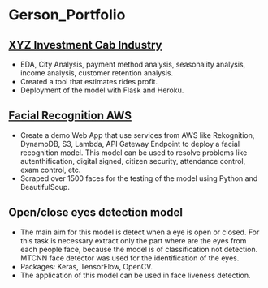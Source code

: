 # Gerson_Portfolio


## [XYZ Investment Cab Industry](https://github.com/G-Tox/W2)
* EDA, City Analysis, payment method analysis, seasonality analysis, income analysis, customer retention analysis.
* Created a tool that estimates rides profit.
* Deployment of the model with Flask and Heroku.


## [Facial Recognition AWS](https://github.com/G-Tox/flask_recog)
* Create a demo Web App that use services from AWS like Rekognition, DynamoDB, S3, Lambda, API Gateway Endpoint to deploy a facial recognition model. This model can be used to resolve problems like autenthification, digital signed, citizen security, attendance control, exam control, etc.
* Scraped over 1500 faces for the testing of the model using Python and BeautifulSoup.

## Open/close eyes detection model
* The main aim for this model is detect when a eye is open or closed. For this task is necessary extract only the part where are the eyes from each people face, because the model is of classification not detection. MTCNN face detector was used for the identification of the eyes.
* Packages: Keras, TensorFlow, OpenCV.
* The application of this model can be used in face liveness detection.

